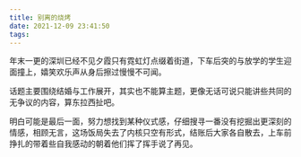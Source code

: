 ```yaml
---
title: 别离的烧烤
date: 2021-12-09 23:41:50
tags:
---
```

年末一更的深圳已经不见夕霞只有霓虹灯点缀着街道，下车后突的与放学的学生迎面撞上，嬉笑欢乐声从身后擦过慢慢不可闻。

话题主要围绕结婚与工作展开，其实也不能算主题，更像无话可说只能讲些共同的无争议的内容，算东拉西扯吧。

明白可能是最后一面，努力想找到某种仪式感，仔细搜寻一番没有挖掘出更深刻的情感，相顾无言，这场饭局失去了内核只空有形式，结账后大家各自散去，上车前挣扎的带着些自我感动的朝着他们挥了挥手说了再见。